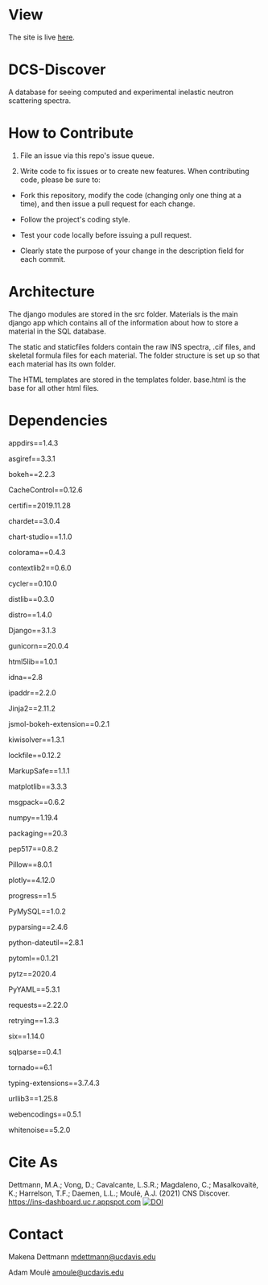 # View
The site is live [here](https://ins-dashboard.uc.r.appspot.com).

# DCS-Discover
A database for seeing computed and experimental inelastic neutron scattering spectra.

# How to Contribute
1. File an issue via this repo's issue queue.

2. Write code to fix issues or to create new features. When contributing code, please be sure to:

* Fork this repository, modify the code (changing only one thing at a time), and then issue a pull request for each change.

* Follow the project's coding style.

* Test your code locally before issuing a pull request.

* Clearly state the purpose of your change in the description field for each commit.


# Architecture
The django modules are stored in the src folder. Materials is the main django app which contains all of the information about how to store a material in the SQL database. 

The static and staticfiles folders contain the raw INS spectra, .cif files, and skeletal formula files for each material. The folder structure is set up so that each material has its own folder.

The HTML templates are stored in the templates folder. base.html is the base for all other html files.

# Dependencies
appdirs==1.4.3

asgiref==3.3.1

bokeh==2.2.3

CacheControl==0.12.6

certifi==2019.11.28

chardet==3.0.4

chart-studio==1.1.0

colorama==0.4.3

contextlib2==0.6.0

cycler==0.10.0

distlib==0.3.0

distro==1.4.0

Django==3.1.3

gunicorn==20.0.4

html5lib==1.0.1

idna==2.8

ipaddr==2.2.0

Jinja2==2.11.2

jsmol-bokeh-extension==0.2.1

kiwisolver==1.3.1

lockfile==0.12.2

MarkupSafe==1.1.1

matplotlib==3.3.3

msgpack==0.6.2

numpy==1.19.4

packaging==20.3

pep517==0.8.2

Pillow==8.0.1

plotly==4.12.0

progress==1.5

PyMySQL==1.0.2

pyparsing==2.4.6

python-dateutil==2.8.1

pytoml==0.1.21

pytz==2020.4

PyYAML==5.3.1

requests==2.22.0

retrying==1.3.3

six==1.14.0

sqlparse==0.4.1

tornado==6.1

typing-extensions==3.7.4.3

urllib3==1.25.8

webencodings==0.5.1

whitenoise==5.2.0

# Cite As
Dettmann, M.A.; Vong, D.; Cavalcante, L.S.R.; Magdaleno, C.; Masalkovaitė, K.; Harrelson, T.F.; Daemen, L.L.; Moulė, A.J. (2021) CNS Discover. https://ins-dashboard.uc.r.appspot.com [![DOI](https://zenodo.org/badge/339552091.svg)](https://zenodo.org/badge/latestdoi/339552091)

# Contact
Makena Dettmann <mdettmann@ucdavis.edu>

Adam Moulė <amoule@ucdavis.edu>
